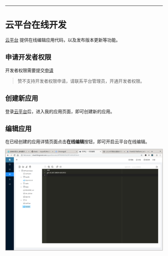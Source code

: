 
---

# 云平台在线开发

[云平台](http://cloud.thingsroot.com) 提供在线编辑应用代码，以及发布版本更新等功能。

## 申请开发者权限

开发者权限需要提交[申请](http://cloud.thingsroot.com/developer/reg)

> 赞不支持开发者权限申请，请联系平台管理员，开通开发者权限。

## 创建新应用

登录[云平台](http://cloud.thingsroot.com)后，进入我的应用页面，即可创建新的应用。

## 编辑应用

在已经创建的应用详情页面点击**在线编辑**按钮，即可开启云平台在线编辑。

![云平台在线编辑](assets/cloud_editor.png "云平台在线编辑")

